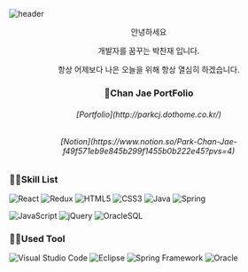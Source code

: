 ![header](https://capsule-render.vercel.app/api?type=slice&color=auto&height=200&section=header&text=Hello&desc=I'm%20ParkChanJae&fontSize=60&rotate=14&fontAlignY=25&fontAlign=75&descAlignY=43&descAlign=80&&animation=twinkling)

<p align="center">안녕하세요</p>
<p align="center">개발자를 꿈꾸는 박찬재 입니다.</p>
<p align="center">항상 어제보다 나은 오늘을 위해 항상 열심히 하겠습니다.</p>

<h3 align="center">📱Chan Jae PortFolio</h3>

<h6 align="center">[Portfolio](http://parkcj.dothome.co.kr/)</h6>
<h6 align="center">[Notion](https://www.notion.so/Park-Chan-Jae-f49f571eb9e845b299f1455b0b222e45?pvs=4)</h6>

<h3>🧑‍💻Skill List</h3>

![React](https://img.shields.io/badge/React-61DAFB?style=for-the-badge&logo=React&logoColor=white)
![Redux](https://img.shields.io/badge/Redux-764ABC?style=for-the-badge&logo=Redux&logoColor=white)
![HTML5](https://img.shields.io/badge/html5-%23E34F26.svg?style=for-the-badge&logo=html5&logoColor=white)
![CSS3](https://img.shields.io/badge/css3-%231572B6.svg?style=for-the-badge&logo=css3&logoColor=white)
![Java](https://img.shields.io/badge/java-%23ED8B00.svg?style=for-the-badge&logo=java&logoColor=white)
![Spring](https://img.shields.io/badge/spring-%236DB33F.svg?style=for-the-badge&logo=spring&logoColor=white)

![JavaScript](https://img.shields.io/badge/javascript-%23323330.svg?style=for-the-badge&logo=javascript&logoColor=%23F7DF1E)
![jQuery](https://img.shields.io/badge/jquery-%230769AD.svg?style=for-the-badge&logo=jquery&logoColor=white)
![OracleSQL](https://img.shields.io/badge/Oracle-F80000?style=for-the-badge&logo=oracle&logoColor=white)

<h3>👨‍💻Used Tool</h3>

![Visual Studio Code](https://img.shields.io/badge/Visual%20Studio%20Code-0078d7.svg?style=for-the-badge&logo=visual-studio-code&logoColor=white)
![Eclipse](https://img.shields.io/badge/Eclipse-FE7A16.svg?style=for-the-badge&logo=Eclipse&logoColor=white)
![Spring Framework](https://img.shields.io/badge/spring-%236DB33F.svg?style=for-the-badge&logo=spring&logoColor=white)
![Oracle](https://img.shields.io/badge/Oracle-F80000?style=for-the-badge&logo=oracle&logoColor=white)

